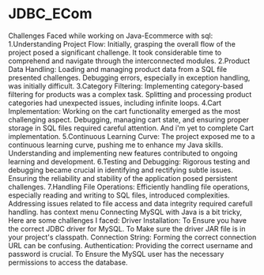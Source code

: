 # JDBC_ECom
Challenges Faced while working on Java-Ecommerce with sql:
1.Understanding Project Flow: Initially, grasping the overall flow of the project posed a significant challenge. It took considerable time to comprehend and navigate through the interconnected modules. 2.Product Data Handling: Loading and managing product data from a SQL file presented challenges. Debugging errors, especially in exception handling, was initially difficult. 3.Category Filtering: Implementing category-based filtering for products was a complex task. Splitting and processing product categories had unexpected issues, including infinite loops. 4.Cart Implementation: Working on the cart functionality emerged as the most challenging aspect. Debugging, managing cart state, and ensuring proper storage in SQL files required careful attention. And i'm yet to complete Cart implementation. 5.Continuous Learning Curve: The project exposed me to a continuous learning curve, pushing me to enhance my Java skills. Understanding and implementing new features contributed to ongoing learning and development. 6.Testing and Debugging: Rigorous testing and debugging became crucial in identifying and rectifying subtle issues. Ensuring the reliability and stability of the application posed persistent challenges. 7.Handling File Operations: Efficiently handling file operations, especially reading and writing to SQL files, introduced complexities. Addressing issues related to file access and data integrity required carefull handling. has context menu
Connecting MySQL with Java is a bit tricky, Here are some challenges I faced:
Driver Installation: To Ensure you have the correct JDBC driver for MySQL. To Make sure the driver JAR file is in your project's classpath.
Connection String: Forming the correct connection URL can be confusing.
Authentication: Providing the correct username and password is crucial. To Ensure the MySQL user has the necessary permissions to access the database.
